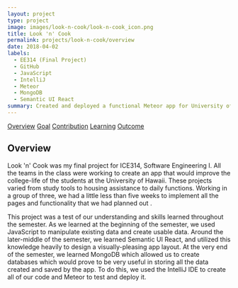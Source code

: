 ```yaml
---
layout: project
type: project
image: images/look-n-cook/look-n-cook_icon.png
title: Look 'n' Cook
permalink: projects/look-n-cook/overview
date: 2018-04-02
labels:
  - EE314 (Final Project)
  - GitHub
  - JavaScript
  - IntelliJ
  - Meteor
  - MongoDB
  - Semantic UI React
summary: Created and deployed a functional Meteor app for University of Hawaii students to share recipes with each other.
---
```


<div class="ui five item menu">
  <a href="/projects/look-n-cook/overview" class="active item">Overview</a>
  <a href="/projects/look-n-cook/goals" class="item">Goal</a>
  <a href="/projects/look-n-cook/contribution" class="item">Contribution</a>
  <a href="/projects/look-n-cook/learning" class="item">Learning</a>
  <a href="/projects/look-n-cook/outcome" class="item">Outcome</a>
</div>

<h2>Overview</h2>
<p>
Look 'n' Cook was my final project for ICE314, Software Engineering I. All the teams in the class were working to create an app that would improve the college-life of the students at the University of Hawaii. These projects varied from study tools to housing assistance to daily functions. Working in a group of three, we had a little less than five weeks to implement all the pages and functionality that we had planned out .

This project was a test of our understanding and skills learned throughout the semester. As we learned at the beginning of the semester, we used JavaScript to manipulate existing data and create usable data. Around the later-middle of the semester, we learned Semantic UI React, and utilized this knowledge heavily to design a visually-pleasing app layout. At the very end of the semester, we learned MongoDB which allowed us to create databases which would prove to be very useful in storing all the data created and saved by the app. To do this, we used the IntelliJ IDE to create all of our code and Meteor to test and deploy it.

</p>
